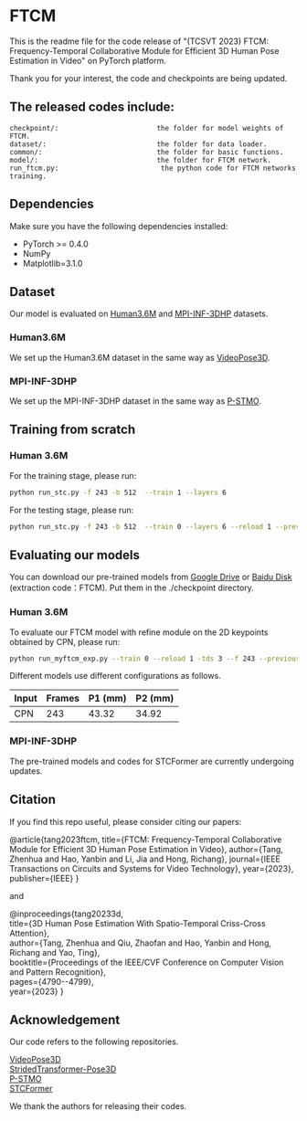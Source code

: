 # FTCM
This is the readme file for the code release of "(TCSVT 2023) FTCM: Frequency-Temporal Collaborative Module for Efficient 3D Human Pose Estimation in Video" on PyTorch platform.

Thank you for your interest, the code and checkpoints are being updated.



## The released codes include:
    checkpoint/:                        the folder for model weights of FTCM.
    dataset/:                           the folder for data loader.
    common/:                            the folder for basic functions.
    model/:                             the folder for FTCM network.
    run_ftcm.py:                         the python code for FTCM networks training.


## Dependencies
Make sure you have the following dependencies installed:
* PyTorch >= 0.4.0
* NumPy
* Matplotlib=3.1.0

## Dataset

Our model is evaluated on [Human3.6M](http://vision.imar.ro/human3.6m) and [MPI-INF-3DHP](https://vcai.mpi-inf.mpg.de/3dhp-dataset/) datasets. 

### Human3.6M
We set up the Human3.6M dataset in the same way as [VideoPose3D](https://github.com/facebookresearch/VideoPose3D/blob/master/DATASETS.md). 
### MPI-INF-3DHP
We set up the MPI-INF-3DHP dataset in the same way as [P-STMO](https://github.com/paTRICK-swk/P-STMO). 


## Training from scratch
### Human 3.6M
For the training stage, please run:
```bash
python run_stc.py -f 243 -b 512  --train 1 --layers 6 
```
For the testing stage, please run:
```bash
python run_stc.py -f 243 -b 512  --train 0 --layers 6 --reload 1 --previous_dir ./checkpoint/your_best_model.pth
```


## Evaluating our models

You can download our pre-trained models from [Google Drive](https://drive.google.com/drive/folders/1Am_SJ9cUh9xDO7tdC0sF8Pl6x4kg2TrR?usp=sharing) or [Baidu Disk](https://pan.baidu.com/s/1ga_UDRy1eK9cBDTYCALdkA) (extraction code：FTCM). Put them in the ./checkpoint directory.

### Human 3.6M

To evaluate our FTCM model with refine module on the 2D keypoints obtained by CPN, please run:

```bash
python run_myftcm_exp.py --train 0 --reload 1 -tds 3 --f 243 --previous_dir ./checkpoint/model_243_refine/no_refine_6_4331.pth --refine --refine_reload 1 --previous_refine_name ./checkpoint/model_351_refine/refine_6_4331.pth
```

Different models use different configurations as follows.

| Input | Frames | P1 (mm) | P2 (mm) | 
| -------------| ------------- | ------------- | ------------- |
| CPN | 243  | 43.32  | 34.92  |



### MPI-INF-3DHP
The pre-trained models and codes for STCFormer are currently undergoing updates. 


## Citation

If you find this repo useful, please consider citing our papers:

@article{tang2023ftcm,
  title={FTCM: Frequency-Temporal Collaborative Module for Efficient 3D Human Pose Estimation in Video},
  author={Tang, Zhenhua and Hao, Yanbin and Li, Jia and Hong, Richang},
  journal={IEEE Transactions on Circuits and Systems for Video Technology},
  year={2023},
  publisher={IEEE}
}

and

@inproceedings{tang20233d,\
  title={3D Human Pose Estimation With Spatio-Temporal Criss-Cross Attention},\
  author={Tang, Zhenhua and Qiu, Zhaofan and Hao, Yanbin and Hong, Richang and Yao, Ting},\
  booktitle={Proceedings of the IEEE/CVF Conference on Computer Vision and Pattern Recognition},\
  pages={4790--4799},\
  year={2023}
}

## Acknowledgement
Our code refers to the following repositories.

[VideoPose3D](https://github.com/facebookresearch/VideoPose3D) \
[StridedTransformer-Pose3D](https://github.com/Vegetebird/StridedTransformer-Pose3D) \
[P-STMO](https://github.com/paTRICK-swk/P-STMO/tree/main) \
[STCFormer](https://github.com/zhenhuat/STCFormer) 

We thank the authors for releasing their codes.

